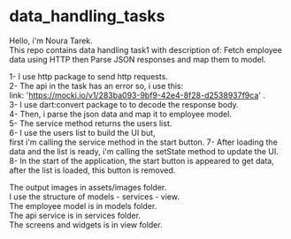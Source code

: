 # data_handling_tasks

Hello, i'm Noura Tarek.   
This repo contains data handling task1
with description of:
Fetch employee data using HTTP then Parse JSON responses and map them to model.

1- I use http package to send http requests.     
2- The api in the task has an error so, i use this:  
link: 'https://mocki.io/v1/283ba093-9bf9-42e4-8f28-d2538937f9ca' .   
3- I use dart:convert package to to decode the response body.   
4- Then, i parse the json data and map it to employee model.   
5- The service method returns the users list.   
6- I use the users list to build the UI but,    
first i'm calling the service method in the start
button.
7- After loading the data and the list is ready, i'm calling the setState method to update the UI.    
8- In the start of the application, the start button is appeared to get data, after the list is
loaded, this button is removed.  

 
The output images in assets/images folder.    
I use the structure of models - services - view.   
The employee model is in models folder.    
The api service is in services folder.    
The screens and widgets is in view folder.    

